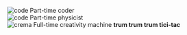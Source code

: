 ![code](https://user-images.githubusercontent.com/109796545/213822823-25835dc6-7fef-4a80-8f8a-ca53e39fe101.png) Part-time coder<br>
![code](https://user-images.githubusercontent.com/109796545/213822823-25835dc6-7fef-4a80-8f8a-ca53e39fe101.png) Part-time physicist <br>
![crema](https://user-images.githubusercontent.com/109796545/213822946-5eee11b1-eb3e-4e4f-ad27-50ec8dfa0b50.png) Full-time creativity machine **trum trum trum tici-tac**<br>
<!---
saitunc/saitunc is a ✨ special ✨ repository because its `README.md` (this file) appears on your GitHub profile.
You can click the Preview link to take a look at your changes.
--->
